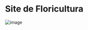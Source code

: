 # Site de Floricultura
![image](https://user-images.githubusercontent.com/82840116/214611845-1fbc2f86-4558-4b96-a8e4-1b9be924785b.png)

